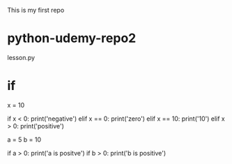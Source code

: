 This is my first repo
# python-udemy-repo2

 lesson.py 

# if


x = 10

if x < 0:
    print('negative')
elif x == 0:
    print('zero')
elif x == 10:
    print('10')
elif x > 0:
    print('positive')

a = 5
b = 10

if a > 0:
    print('a is positve')
    if b > 0:
        print('b is positive')
